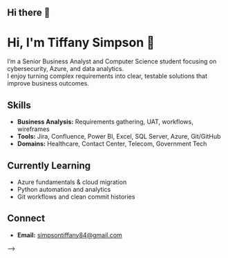 ## Hi there 👋

# Hi, I'm Tiffany Simpson 👋

I’m a Senior Business Analyst and Computer Science student focusing on cybersecurity, Azure, and data analytics.  
I enjoy turning complex requirements into clear, testable solutions that improve business outcomes.

## Skills
- **Business Analysis:** Requirements gathering, UAT, workflows, wireframes  
- **Tools:** Jira, Confluence, Power BI, Excel, SQL Server, Azure, Git/GitHub  
- **Domains:** Healthcare, Contact Center, Telecom, Government Tech  

## Currently Learning
- Azure fundamentals & cloud migration  
- Python automation and analytics  
- Git workflows and clean commit histories  

## Connect 
- **Email:** simpsontiffany84@gmail.com

-->
